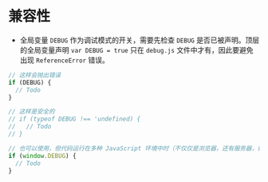# 兼容性

- 全局变量 `DEBUG` 作为调试模式的开关，需要先检查 `DEBUG` 是否已被声明。顶层的全局变量声明 `var DEBUG = true` 只在 `debug.js` 文件中才有，因此要避免出现 `ReferenceError` 错误。

```javascript
// 这样会抛出错误
if (DEBUG) {
  // Todo
}

// 这样是安全的
// if (typeof DEBUG !== 'undefined) {
//   // Todo
// }

// 也可以使用，但代码运行在多种 JavaScript 环境中时（不仅仅是浏览器，还有服务器，如 node.js 等），因此全局对象并非总是 window
if (window.DEBUG) {
  // Todo
}
```
